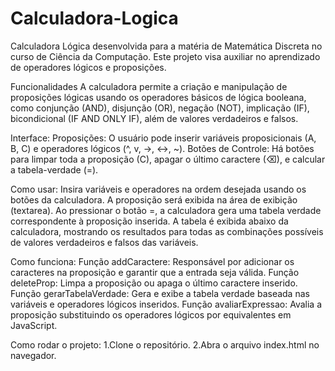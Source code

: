 # Calculadora-Logica
Calculadora Lógica desenvolvida para a matéria de Matemática Discreta no curso de Ciência da Computação. Este projeto visa auxiliar no aprendizado de operadores lógicos e proposições.

Funcionalidades
A calculadora permite a criação e manipulação de proposições lógicas usando os operadores básicos de lógica booleana, 
como conjunção (AND), disjunção (OR), negação (NOT), implicação (IF), bicondicional (IF AND ONLY IF),
além de valores verdadeiros e falsos.

Interface:
Proposições: O usuário pode inserir variáveis proposicionais (A, B, C) e operadores lógicos (^, v, →, ↔, ~).
Botões de Controle: Há botões para limpar toda a proposição (C), apagar o último caractere (⌫), e calcular a tabela-verdade (=).

Como usar:
Insira variáveis e operadores na ordem desejada usando os botões da calculadora.
A proposição será exibida na área de exibição (textarea).
Ao pressionar o botão =, a calculadora gera uma tabela verdade correspondente à proposição inserida.
A tabela é exibida abaixo da calculadora, mostrando os resultados para todas as combinações possíveis de valores verdadeiros e falsos das variáveis.

Como funciona:
Função addCaractere: Responsável por adicionar os caracteres na proposição e garantir que a entrada seja válida.
Função deleteProp: Limpa a proposição ou apaga o último caractere inserido.
Função gerarTabelaVerdade: Gera e exibe a tabela verdade baseada nas variáveis e operadores lógicos inseridos.
Função avaliarExpressao: Avalia a proposição substituindo os operadores lógicos por equivalentes em JavaScript.

Como rodar o projeto:
1.Clone o repositório.
2.Abra o arquivo index.html no navegador.
